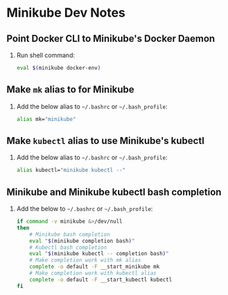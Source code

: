 # Minikube Dev Notes

## Point Docker CLI to Minikube's Docker Daemon

1. Run shell command:

    ```sh
    eval $(minikube docker-env)
    ```

## Make `mk` alias to for Minikube

1. Add the below alias to `~/.bashrc` or `~/.bash_profile`:

    ```sh
    alias mk="minikube"
    ```

## Make `kubectl` alias to use Minikube's kubectl

1. Add the below alias to `~/.bashrc` or `~/.bash_profile`:

    ```sh
    alias kubectl="minikube kubectl --"
    ```

## Minikube and Minikube kubectl bash completion

1. Add the below to `~/.bashrc` or `~/.bash_profile`:

    ```sh
    if command -v minikube &>/dev/null
    then
        # Minikube bash completion
        eval "$(minikube completion bash)"
        # Kubectl bash completion
        eval "$(minikube kubectl -- completion bash)"
        # Make completion work with mk alias
        complete -o default -F __start_minikube mk
        # Make completion work with kubectl alias
        complete -o default -F __start_kubectl kubectl
    fi
    ```
